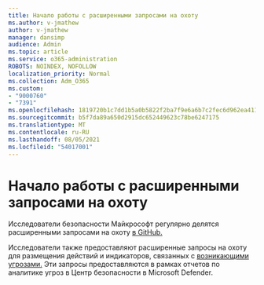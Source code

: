```yaml
---
title: Начало работы с расширенными запросами на охоту
ms.author: v-jmathew
author: v-jmathew
manager: dansimp
audience: Admin
ms.topic: article
ms.service: o365-administration
ROBOTS: NOINDEX, NOFOLLOW
localization_priority: Normal
ms.collection: Adm_O365
ms.custom:
- "9000760"
- "7391"
ms.openlocfilehash: 1819720b1c7dd1b5a0b5822f2ba7f9e6a6b7c2fec6d962ea411b8a3a350cc758
ms.sourcegitcommit: b5f7da89a650d2915dc652449623c78be6247175
ms.translationtype: MT
ms.contentlocale: ru-RU
ms.lasthandoff: 08/05/2021
ms.locfileid: "54017001"
---
```

# <a name="get-started-with-advanced-hunting-queries"></a>Начало работы с расширенными запросами на охоту

Исследователи безопасности Майкрософт регулярно делятся расширенными запросами на охоту [в GitHub.](https://go.microsoft.com/fwlink/?linkid=2144624)

Исследователи также предоставляют расширенные запросы на охоту для размещения действий и индикаторов, связанных с [возникающими угрозами.](https://go.microsoft.com/fwlink/?linkid=2145808) Эти запросы предоставляются в рамках отчетов по аналитике угроз в Центр безопасности в Microsoft Defender.
